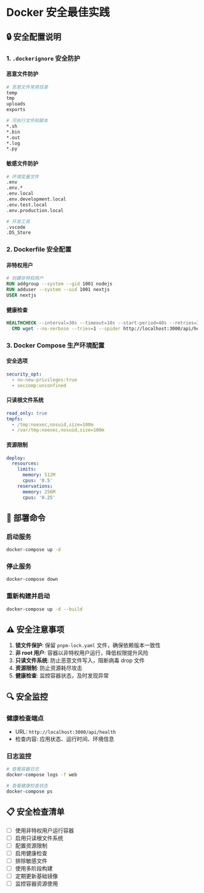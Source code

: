 # Docker 安全最佳实践

## 🔒 安全配置说明

### 1. `.dockerignore` 安全防护

#### 恶意文件防护
```dockerfile
# 恶意文件常用目录
temp
tmp
uploads
exports

# 可执行文件和脚本
*.sh
*.bin
*.out
*.log
*.py
```

#### 敏感文件防护
```dockerfile
# 环境变量文件
.env
.env.*
.env.local
.env.development.local
.env.test.local
.env.production.local

# 开发工具
.vscode
.DS_Store
```

### 2. Dockerfile 安全配置

#### 非特权用户
```dockerfile
# 创建非特权用户
RUN addgroup --system --gid 1001 nodejs
RUN adduser --system --uid 1001 nextjs
USER nextjs
```

#### 健康检查
```dockerfile
HEALTHCHECK --interval=30s --timeout=10s --start-period=40s --retries=3 \
  CMD wget --no-verbose --tries=1 --spider http://localhost:3000/api/health || exit 1
```

### 3. Docker Compose 生产环境配置

#### 安全选项
```yaml
security_opt:
  - no-new-privileges:true
  - seccomp:unconfined
```

#### 只读根文件系统
```yaml
read_only: true
tmpfs:
  - /tmp:noexec,nosuid,size=100m
  - /var/tmp:noexec,nosuid,size=100m
```

#### 资源限制
```yaml
deploy:
  resources:
    limits:
      memory: 512M
      cpus: '0.5'
    reservations:
      memory: 256M
      cpus: '0.25'
```

## 🚀 部署命令

### 启动服务
```bash
docker-compose up -d
```

### 停止服务
```bash
docker-compose down
```

### 重新构建并启动
```bash
docker-compose up -d --build
```

## ⚠️ 安全注意事项

1. **锁文件保护**: 保留 `pnpm-lock.yaml` 文件，确保依赖版本一致性
2. **非 root 用户**: 容器以非特权用户运行，降低权限提升风险
3. **只读文件系统**: 防止恶意文件写入，阻断病毒 drop 文件
4. **资源限制**: 防止资源耗尽攻击
5. **健康检查**: 监控容器状态，及时发现异常

## 🔍 安全监控

### 健康检查端点
- URL: `http://localhost:3000/api/health`
- 检查内容: 应用状态、运行时间、环境信息

### 日志监控
```bash
# 查看容器日志
docker-compose logs -f web

# 查看健康检查状态
docker-compose ps
```

## 📋 安全检查清单

- [ ] 使用非特权用户运行容器
- [ ] 启用只读根文件系统
- [ ] 配置资源限制
- [ ] 启用健康检查
- [ ] 排除敏感文件
- [ ] 使用多阶段构建
- [ ] 定期更新基础镜像
- [ ] 监控容器资源使用
